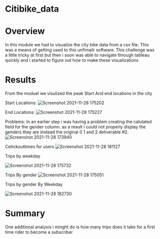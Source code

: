 # Citibike_data
# Overview
In this module we had to visualize the city bike data from a csv file. This was a 
means of getting used to this unfimailr software. This challenge was a little tricky at first but then i soon
was able to navigate through tableau quickly and i started to figure out how to make these visualizations



# Results
From the moduel we visulized the peak Start And end locations in the city


Start Locations:
![Screenshot 2021-11-28 175202](https://user-images.githubusercontent.com/25463509/143790144-6b97165a-0274-455b-9611-3a20afebc84c.png)






End Locations:
![Screenshot 2021-11-28 175227](https://user-images.githubusercontent.com/25463509/143790157-0ba8c0d6-5e93-4e97-b6e0-5293565d55dd.png)









Problems: 
In an earlier step i was having a problem creating the calulated field for
the gender column. as a result i could not properly display the genders they are instead the original 0 1 and 2
deliverable #2.
![Screenshot 2021-11-28 173940](https://user-images.githubusercontent.com/25463509/143789134-3653f132-6d04-4707-87c1-e56b02a58e60.png)





Cehckouttimes for users
![Screenshot 2021-11-28 181127](https://user-images.githubusercontent.com/25463509/143790110-dd6c9563-35ee-45b7-9682-4b2885fcb8dd.png)






Trips by weekday

![Screenshot 2021-11-28 175732](https://user-images.githubusercontent.com/25463509/143790048-adbd5ce8-a1d6-47c9-98a7-b6c186ec6c71.png)





Trips By gender
![Screenshot 2021-11-28 175051](https://user-images.githubusercontent.com/25463509/143790061-0fcb33c1-2346-4c97-a6cd-de072593c822.png)







Trips by gender By  Weekday

![Screenshot 2021-11-28 182730](https://user-images.githubusercontent.com/25463509/143790641-6ca14734-f160-4be6-afe3-484cb5a3d705.png)







# Summary
One additional analysis i minght do is how many trips does it take for a first time rider to become a subscriber
